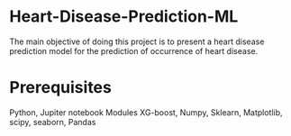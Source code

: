 # Heart-Disease-Prediction-ML
The main objective of doing this project is to present a heart disease prediction model for the 
prediction of occurrence of heart disease.
# Prerequisites
Python, Jupiter notebook
Modules 
XG-boost, Numpy, Sklearn, Matplotlib, scipy, seaborn, Pandas

